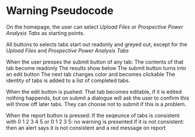 # Warning Pseudocode

On the homepage, the user can select *Upload Files* or 
*Prospective Power Analysis Tabs* as starting points.

All buttons to selects tabs start out readonly and greyed out, except for 
the *Upload Files* and *Prospective Power Analysis Tabs*

When the user presses the submit button of any tab:
	The contents of that tab become readonly
	The results show below
	The submit button turns into an edit button
	The next tab changes color and becomes clickable
	The identity of tabs is added to a list of completed tabs.
	
When the edit button is pushed:
	That tab becomes editable, if it is edited nothing happends, 
	but on submit a dialogue will ask the user to confirm this will throw
	off later tabs. They can choose not to submit if this is a problem.

When the report button is pressed:
	If the seqeunce of tabs is consistent with 0 1 2 3 4 5 or 0 1 2 3 5:
	     no warning is presented
	If it is not consistent:
	     then an alert says it is not consistent and a red message on report
